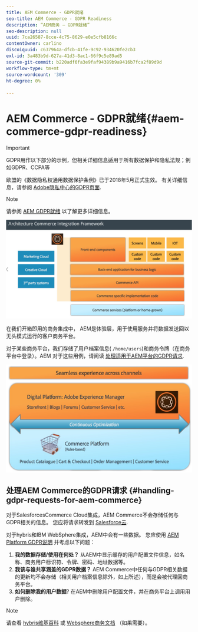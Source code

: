 ```yaml
---
title: AEM Commerce - GDPR就绪
seo-title: AEM Commerce - GDPR Readiness
description: “AEM商务 — GDPR就绪”
seo-description: null
uuid: 7ca26587-8cce-4c75-8629-e0e5cfb8166c
contentOwner: carlino
discoiquuid: c637964a-dfcb-41fe-9c92-934620fe2cb3
exl-id: 3a483b9d-627a-41d3-8ac1-66f9c5e89ad5
source-git-commit: b220adf6fa3e9faf94389b9a9416b7fca2f89d9d
workflow-type: tm+mt
source-wordcount: '309'
ht-degree: 0%

---
```


# AEM Commerce - GDPR就绪{#aem-commerce-gdpr-readiness}

>[!IMPORTANT]
>
>GDPR用作以下部分的示例，但相关详细信息适用于所有数据保护和隐私法规；例如GDPR、CCPA等

欧盟的《数据隐私权通用数据保护条例》已于2018年5月正式生效。 有关详细信息，请参阅 [Adobe隐私中心的GDPR页面](https://www.adobe.com/privacy/general-data-protection-regulation.html).

>[!NOTE]
>
>请参阅 [AEM GDPR就绪](/help/managing/data-protection-and-privacy.md) 以了解更多详细信息。

![screen_shot_2018-03-22at111606](assets/screen_shot_2018-03-22at111606.jpg)

在我们开箱即用的商务集成中， AEM是体验层，用于使用服务并将数据发送回以无头模式运行的客户商务平台。

对于某些商务平台，我们存储了用户档案信息( `/home/users`)和商务令牌（在商务平台中登录）。AEM 对于这些用例，请阅读 [处理适用于AEM平台的GDPR请求](/help/sites-administering/handling-gdpr-requests-for-aem-platform.md).

![screen_shot_2018-03-22at111621](assets/screen_shot_2018-03-22at111621.jpg)

## 处理AEM Commerce的GDPR请求 {#handling-gdpr-requests-for-aem-commerce}

对于SalesforcesCommerce Cloud集成，AEM Commerce不会存储任何与GDPR相关的信息。 您应将请求转发到 [Salesforce云](https://documentation.demandware.com/).

对于hybris和IBM WebSphere集成，AEM中会有一些数据。 您应使用 [AEM Platform GDPR说明](/help/sites-administering/handling-gdpr-requests-for-aem-platform.md) 并考虑以下问题：

1. **我的数据存储/使用在何处？** 从AEM中显示缓存的用户配置文件信息，如名称、商务用户标识符、令牌、密码、地址数据等。
1. **我该与谁共享涵盖的GDPR数据？** AEM Commerce中任何与GDPR相关数据的更新均不会存储（相关用户档案信息除外，如上所述），而是会被代理回商务平台。
1. **如何删除我的用户数据**? 在AEM中删除用户配置文件，并在商务平台上调用用户删除。

>[!NOTE]
>
>请查看 [hybris维基百科](https://wiki.hybris.com/) 或 [Websphere商务文档](https://www-01.ibm.com/support/docview.wss?uid=swg27036450) （如果需要）。
